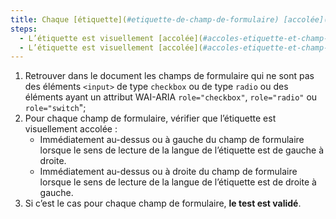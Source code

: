 ```yaml
---
title: Chaque [étiquette](#etiquette-de-champ-de-formulaire) [accolée](#accoles-etiquette-et-champ-accoles) à un [champ](#champ-de-saisie-de-formulaire) (à l’exception des cases à cocher, bouton radio ou balises ayant un attribut WAI-ARIA `role="checkbox"`, `role="radio"` ou `role="switch"`), vérifie-t-elle ces conditions (hors cas particuliers) ?
steps:
  - L’étiquette est visuellement [accolée](#accoles-etiquette-et-champ-accoles) immédiatement au-dessus ou à gauche du [champ de formulaire](#champ-de-saisie-de-formulaire) lorsque le sens de lecture de la langue de l’étiquette est de gauche à droite.
  - L’étiquette est visuellement [accolée](#accoles-etiquette-et-champ-accoles) immédiatement au-dessus ou à droite du [champ de formulaire](#champ-de-saisie-de-formulaire) lorsque le sens de lecture de la langue de l’étiquette est de droite à gauche.
---
```


1. Retrouver dans le document les champs de formulaire qui ne sont pas des éléments `<input>` de type `checkbox` ou de type `radio` ou des éléments ayant un attribut WAI-ARIA `role="checkbox"`, `role="radio"` ou `role="switch`";
2. Pour chaque champ de formulaire, vérifier que l’étiquette est visuellement accolée :
   - Immédiatement au-dessus ou à gauche du champ de formulaire lorsque le sens de lecture de la langue de l’étiquette est de gauche à droite.
   - Immédiatement au-dessus ou à droite du champ de formulaire lorsque le sens de lecture de la langue de l’étiquette est de droite à gauche.
3. Si c’est le cas pour chaque champ de formulaire, **le test est validé**.
